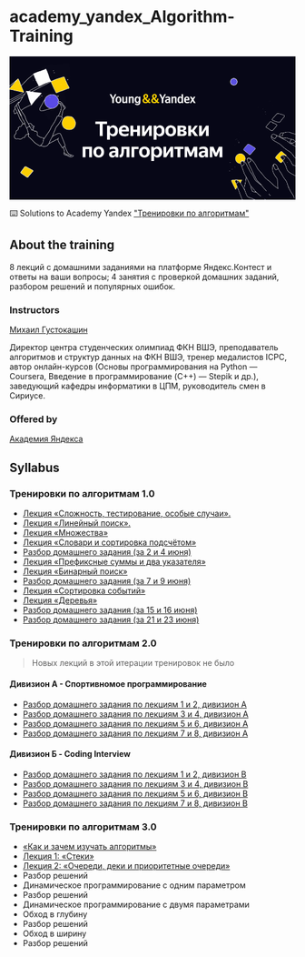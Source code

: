 # academy_yandex_Algorithm-Training
<p align="center"> 
    <img align="center"  src="repo-banner.png" />
</p> 

⌨️ Solutions to Academy Yandex ["Тренировки по алгоритмам"](https://yandex.ru/yaintern/algorithm-training)

## About the training
8 лекций с домашними заданиями на платформе Яндекс.Контест и ответы на ваши вопросы;
4 занятия с проверкой домашних заданий, разбором решений и популярных ошибок.

### Instructors
[Михаил Густокашин](https://codeforces.com/profile/gustokashin?locale=ru)

Директор центра студенческих олимпиад ФКН ВШЭ, преподаватель алгоритмов и структур данных на ФКН ВШЭ, тренер медалистов ICPC, автор онлайн-курсов (Основы программирования на Python — Coursera, Введение в программирование (C++) — Stepik и др.), заведующий кафедры информатики в ЦПМ, руководитель смен в Сириусе.

### Offered by
[Академия Яндекса](https://academy.yandex.ru/)

## Syllabus
### Тренировки по алгоритмам 1.0
- [Лекция «Сложность, тестирование, особые случаи».](https://www.youtube.com/watch?v=QLhqYNsPIVo)
- [Лекция «Линейный поиск».](https://www.youtube.com/watch?v=SKwB41FrGgU)
- [Лекция «Множества»](https://www.youtube.com/watch?v=PUpmV2ieIHA)
- [Лекция «Словари и сортировка подсчётом»](https://www.youtube.com/watch?v=Nb5mW1yWVSs)
- [Разбор домашнего задания (за 2 и 4 июня)](https://www.youtube.com/watch?v=mdJdB7On4AM)
- [Лекция «Префиксные суммы и два указателя»](https://www.youtube.com/watch?v=de28y8Dcvkg)
- [Лекция «Бинарный поиск»](https://www.youtube.com/watch?v=YENpZexHfuk)
- [Разбор домашнего задания (за 7 и 9 июня)](https://www.youtube.com/watch?v=J2C6rDqe8mQ)
- [Лекция «Сортировка событий»](https://www.youtube.com/watch?v=hGixDBO-p6Q)
- [Лекция «Деревья»](https://www.youtube.com/watch?v=lEJzqHgyels)
- [Разбор домашнего задания (за 15 и 16 июня)](https://www.youtube.com/watch?v=fqsuy5rwZhk)
- [Разбор домашнего задания (за 21 и 23 июня)](https://www.youtube.com/watch?v=5lfkBD4dnGM)
### Тренировки по алгоритмам 2.0
> Новых лекций в этой итерации тренировок не было
#### Дивизион А - Спортивномое программирование
- [Разбор домашнего задания по лекциям 1 и 2, дивизион А](https://www.youtube.com/watch?v=SP_zryTfMIc&t=1s&ab_channel=%D0%90%D0%BA%D0%B0%D0%B4%D0%B5%D0%BC%D0%B8%D1%8F%D0%AF%D0%BD%D0%B4%D0%B5%D0%BA%D1%81%D0%B0)
- [Разбор домашнего задания по лекциям 3 и 4, дивизион A](https://www.youtube.com/watch?v=mjdu8abcNfc&ab_channel=%D0%90%D0%BA%D0%B0%D0%B4%D0%B5%D0%BC%D0%B8%D1%8F%D0%AF%D0%BD%D0%B4%D0%B5%D0%BA%D1%81%D0%B0)
- [Разбор домашнего задания по лекциям 5 и 6, дивизион A](https://www.youtube.com/watch?v=zU12H9x9MNg&ab_channel=%D0%90%D0%BA%D0%B0%D0%B4%D0%B5%D0%BC%D0%B8%D1%8F%D0%AF%D0%BD%D0%B4%D0%B5%D0%BA%D1%81%D0%B0)
- [Разбор домашнего задания по лекциям 7 и 8, дивизион A](https://www.youtube.com/watch?v=4zPoDYvcT6U&ab_channel=%D0%90%D0%BA%D0%B0%D0%B4%D0%B5%D0%BC%D0%B8%D1%8F%D0%AF%D0%BD%D0%B4%D0%B5%D0%BA%D1%81%D0%B0)
#### Дивизион Б - Coding Interview
- [Разбор домашнего задания по лекциям 1 и 2, дивизион B](https://www.youtube.com/watch?v=WZgl1GW3lMA&ab_channel=%D0%90%D0%BA%D0%B0%D0%B4%D0%B5%D0%BC%D0%B8%D1%8F%D0%AF%D0%BD%D0%B4%D0%B5%D0%BA%D1%81%D0%B0)
- [Разбор домашнего задания по лекциям 3 и 4, дивизион B](https://www.youtube.com/watch?v=adZYAsm6kow&t=1s&ab_channel=%D0%90%D0%BA%D0%B0%D0%B4%D0%B5%D0%BC%D0%B8%D1%8F%D0%AF%D0%BD%D0%B4%D0%B5%D0%BA%D1%81%D0%B0)
- [Разбор домашнего задания по лекциям 5 и 6, дивизион B](https://www.youtube.com/watch?v=0ExkSKz0Y8U&ab_channel=%D0%90%D0%BA%D0%B0%D0%B4%D0%B5%D0%BC%D0%B8%D1%8F%D0%AF%D0%BD%D0%B4%D0%B5%D0%BA%D1%81%D0%B0)
- [Разбор домашнего задания по лекциям 7 и 8, дивизион B](https://www.youtube.com/watch?v=r5mRCMLY_L4&ab_channel=%D0%90%D0%BA%D0%B0%D0%B4%D0%B5%D0%BC%D0%B8%D1%8F%D0%AF%D0%BD%D0%B4%D0%B5%D0%BA%D1%81%D0%B0)
### Тренировки по алгоритмам 3.0
- [«Как и зачем изучать алгоритмы»](https://www.youtube.com/watch?v=o3IXpX8wxjQ&ab_channel=%D0%90%D0%BA%D0%B0%D0%B4%D0%B5%D0%BC%D0%B8%D1%8F%D0%AF%D0%BD%D0%B4%D0%B5%D0%BA%D1%81%D0%B0)
- [Лекция 1: «Стеки»](https://www.youtube.com/watch?v=ZUpImO_2hmA&ab_channel=%D0%90%D0%BA%D0%B0%D0%B4%D0%B5%D0%BC%D0%B8%D1%8F%D0%AF%D0%BD%D0%B4%D0%B5%D0%BA%D1%81%D0%B0)
- [Лекция 2: «Очереди, деки и приоритетные очереди»](https://www.youtube.com/watch?v=sAyOhkMZae4&ab_channel=%D0%90%D0%BA%D0%B0%D0%B4%D0%B5%D0%BC%D0%B8%D1%8F%D0%AF%D0%BD%D0%B4%D0%B5%D0%BA%D1%81%D0%B0)
- Разбор решений
- Динамическое программирование с одним параметром
- Разбор решений
- Динамическое программирование с двумя параметрами
- Обход в глубину
- Разбор решений
- Обход в ширину
- Разбор решений